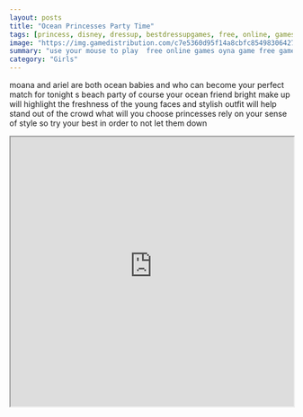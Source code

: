 ```yaml
---
layout: posts
title: "Ocean Princesses Party Time"
tags: [princess, disney, dressup, bestdressupgames, free, online, games, oyna, game, free, games, play, play, games]
image: "https://img.gamedistribution.com/c7e5360d95f14a8cbfc8549830642730-512x512.jpeg"
summary: "use your mouse to play  free online games oyna game free games play play games"
category: "Girls"
---
```


moana and ariel are both ocean babies and who can become your perfect match for tonight s beach party of course your ocean friend bright make up will highlight the freshness of the young faces and stylish outfit will help stand out of the crowd what will you choose princesses rely on your sense of style so try your best in order to not let them down

<iframe width="100%" height="480px;" src="https://html5.gamedistribution.com/c7e5360d95f14a8cbfc8549830642730/"></iframe>
